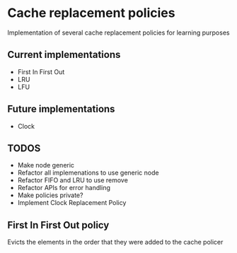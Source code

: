 # Cache replacement policies

Implementation of several cache replacement policies for learning purposes

## Current implementations

- First In First Out
- LRU
- LFU

## Future implementations

- Clock

## TODOS

- Make node generic
- Refactor all implemenations to use generic node
- Refactor FIFO and LRU to use remove
- Refactor APIs for error handling
- Make policies private?
- Implement Clock Replacement Policy

## First In First Out policy

Evicts the elements in the order that they were added to the cache policer
